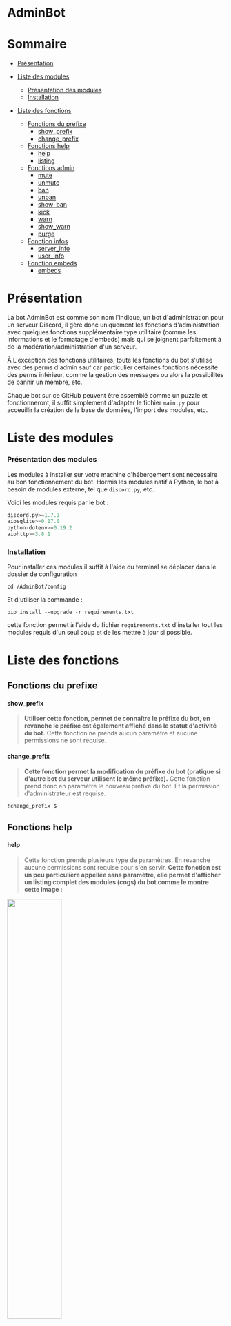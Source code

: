 # AdminBot
# Sommaire
- [Présentation](#présentation)

-  [Liste des modules](#liste-des-modules)
	- [Présentation des modules](#présentation-des-modules)
	- [Installation](#installation)
 
- [Liste des fonctions](#liste-des-fonctions)
	- [Fonctions du prefixe](#fonctions-du-prefixe)
		- [show_prefix](#show_prefix)
		- [change_prefix](#change_prefix)
	- [Fonctions help](#fonctions-help)
		- [help](#help)
		- [listing](#listing)
	- [Fonctions admin](#fonctions-admin)
		- [mute](#mute)
		- [unmute](#unmute)
		- [ban](#ban)
		- [unban](#unban)
		- [show_ban](#show_ban)
		- [kick](#kick)
		- [warn](#warn)
		- [show_warn](#show_warn)
		- [purge](#purge)
	- [Fonction infos](#fonctions-infos)
		- [server_info](#server_info)
		- [user_info](#user_info)
	- [Fonction embeds](#fonctions-embeds)
		- [embeds](#embeds)

# Présentation
La bot AdminBot est comme son nom l'indique, un bot d'administration pour un serveur Discord, il gère donc uniquement les fonctions d'administration avec quelques fonctions supplémentaire type utilitaire (comme les informations et le formatage d'embeds) mais qui se joignent parfaitement à de la modération/administration d'un serveur.

À L'exception des fonctions utilitaires, toute les fonctions du bot s'utilise avec des perms d'admin sauf car particulier certaines fonctions nécessite des perms inférieur, comme la gestion des messages ou alors la possibilités de bannir un membre, etc.

Chaque bot sur ce GitHub peuvent être assemblé comme un puzzle et fonctionneront, il suffit simplement d'adapter le fichier ``main.py`` pour acceuillir la création de la base de données, l'import des modules, etc.

# Liste des modules
### Présentation des modules
Les modules à installer sur votre machine d'hébergement sont nécessaire au bon fonctionnement du bot. Hormis les modules natif à Python, le bot à besoin de modules externe, tel que ``discord.py``,  etc.

Voici les modules requis par le bot : 
```python
discord.py>=1.7.3
aiosqlite>=0.17.0
python-dotenv>=0.19.2
aiohttp>=3.8.1
```
### Installation
Pour installer ces modules il suffit à l'aide du terminal se déplacer dans le dossier de configuration
```console
cd /AdminBot/config
```
Et d'utiliser la commande  :
```console
pip install --upgrade -r requirements.txt
```
cette fonction permet à l'aide du fichier ``requirements.txt`` d'installer tout les modules requis d'un seul coup et de les mettre à jour si possible.
# Liste des fonctions

## Fonctions du prefixe
#### show_prefix
> **Utiliser cette fonction, permet de connaître le préfixe du bot, en revanche le préfixe est également affiché dans le statut d'activité du bot.**
> Cette fonction ne prends aucun paramètre et aucune permissions ne sont requise.

#### change_prefix
> **Cette fonction permet la modification du préfixe du bot (pratique si d'autre bot du serveur utilisent le même préfixe).**
> Cette fonction prend donc en paramètre le nouveau préfixe du bot. Et la permission d'administrateur est requise.
```
!change_prefix $
```

## Fonctions help
#### help
> Cette fonction prends plusieurs type de paramètres. En revanche aucune permissions sont requise pour s'en servir.
> **Cette fonction est un peu particulière appellée sans paramètre, elle permet d'afficher un listing complet des modules (cogs) du bot comme le montre cette image :**
  
<p algin="center"><img src="https://cdn.discordapp.com/attachments/837802340802625536/948704537349357609/HELP0.png" width="50%"></p>

> **En revanche c'est également une fonction qui prend des paramètres, les noms des cogs seront toujours affiché avec une majuscule, et les fonctions toujours en miniscules. Donc si je veux savoir les fonctions qui sont contenue dans le modules ``Help`` ou bien ``CogSetupLog`` il me suffit de les appeler comme ci dessous :**

<p align="center"><img src="https://cdn.discordapp.com/attachments/837802340802625536/948705559882891304/Help.png" width="50%"></p>

> **De cette même manière je peux savoir pour les fonctions, afin de connaître leurs syntaxe, si c'est une fonction qui s'utilise avec ou sans paramètres :**

<p align="center"><img src="https://cdn.discordapp.com/attachments/837802340802625536/948704205349195786/Help2.png" width="50%"></p>

#### listing
> **Cette fonctions permet simplement de faire une liste de toute les fonctions du bot sans infos supplémentaire.**
> Ne prend aucun paramètre et aucune permissions sont requise.
## Fonctions admin
#### mute
> **Cette fonction permet de mute un utilisateur, en lui affectant un role ``Muted`` qui lui retire toute permissions de discussion (chat écris et vocal)**
> Cette fonction prend donc en paramètre l'utilisateur (mention ou ID) et la permission ``manage_messages`` est requise.
#### unmute
> **Cette fonction permet de retirer le rôles ``Muted`` qui lui retire toute permissions de discussion (chat écris et vocal) et donc cette fonction lui permet de chatter à nouveau**
> Cette fonction prend donc en paramètre l'utilisateur (mention ou ID) et la raison (facultatif). La permission ``manage_messages`` est requise.
#### ban
> **Cette fonction permet de bannir un utilisateur du serveur.**
> Cette fonction prends donc en paramètre l'utilisateur (mention ou ID) et la raison (facultatif). La permission ``ban_members`` est requise.
#### unban
> **Cette fonction permet de débannir un utilisateur du serveur.**
> Cette fonction prends donc en paramètre l'utilisateur (ID) et la raison (facultatif). La permission ``ban_members`` est requise.
#### show_ban
> **Cette fonction permet d'afficher la liste des utilisateurs banni**
> Elle ne prends donc aucun paramètre, mais requière la permission ``kick_members``.
#### kick
> **Permet d'exclure un utilisateur du serveur**
> Cette fonction prends en paramètre l'utilisateur (mention ou ID) et la raison (facultatif). Il faut avoir la permissions ``kick_members``.
#### warn
> **Permet de warn (avertir) un utilisateur. Les deux premières fois un rôle lui sera ajouté. (Avertissement 1 et Avertissement 2) et au troisième c'est le ban.**
> Cette fonction prend donc en paramètre l'utilisateur (mention ou ID) et la raison (facultatif). La permission ``ban_members`` est requise.
#### show_warn
> **Affiche la liste des utilisateurs warn du serveur, ou alors la liste des warn d'un utilisateur en question**
> Cette fonction prend donc en paramètre l'utilisateur (mention ou ID) si il faut voir les warns d'un seul utilisateur, ou alors aucun paramètre si il faut voir tout les warns. La permission ``ban_members`` est requise.
#### purge
> **Permet de supprimer un nombre de message**
> Cette fonction prends donc en paramètre le nombre de message à supprimer. La permission ``manage_messages`` est requise.
## Fonctions infos
#### server_info
> **Affiche les informations du serveur discord**
> Ne prends aucun paramètre et aucune permissions sont requise.
#### user_info
> **Afiche les informations d'un utilisateur**
> =Prends en paramètre l'utilisateur (mention ou alors ID) et aucune permissions sont requise.
## Fonction embeds
#### embeds
> **Formatte tout simplement un message dans un embed avec couleur aléatoire. L'embed prends en charge les images (png, jpeg) et les GIF.**
> La fonction prends donc en paramètre le message, mais aucune permissions sont requise pour s'en servir.
